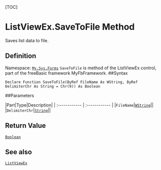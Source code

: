 [TOC]
# ListViewEx.SaveToFile Method
Saves list data to file.
## Definition
Namespace: [`My.Sys.Forms`](My.Sys.Forms.md)
`SaveToFile` is method of the ListViewEx control, part of the freeBasic framework MyFbFramework.
##Syntax
```freeBasic
Declare Function SaveToFile(ByRef FileName As WString, ByRef DelimiterChr As String = Chr(9)) As Boolean
```

##Parameters

|Part|Type|Description|
| :------------ | :------------ |
|`FileName`|[`WString`]("https://www.freebasic.net/wiki/KeyPgWString")||
|`DelimiterChr`|[`String`]("https://www.freebasic.net/wiki/KeyPgString")||

## Return Value
[`Boolean`]("https://www.freebasic.net/wiki/KeyPgBoolean")
## See also
[`ListViewEx`](ListViewEx.md)
